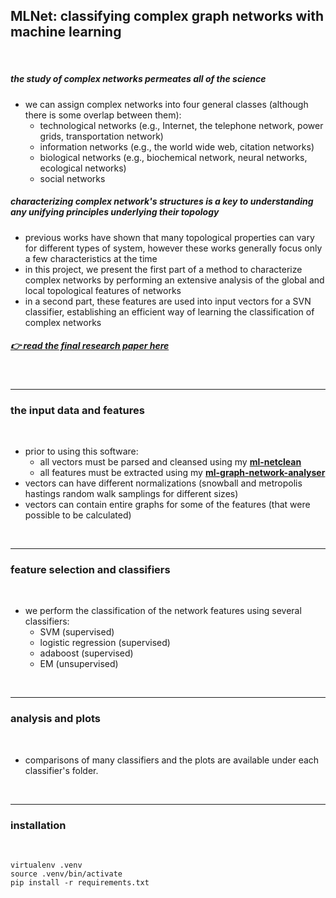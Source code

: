 ## MLNet: classifying complex graph networks with machine learning

<br>

##### the study of  complex networks permeates all of the science

* we can assign complex networks into four general classes (although there is some overlap between them):
  * technological networks (e.g., Internet, the telephone network, power grids, transportation network)
  * information networks (e.g., the world wide web, citation networks)
  * biological networks (e.g., biochemical network, neural networks, ecological networks)
  * social networks

##### characterizing complex network's structures is a key to understanding any unifying principles underlying their topology

* previous works have shown that many topological properties can vary for different types of system, however these works generally focus only a few characteristics at the time
* in this project, we present the first part of a method to characterize complex networks by performing an extensive analysis of the global and local topological features of networks
* in a second part, these features are used into input vectors for a SVN classifier, establishing an efficient way of learning the classification of complex networks  

##### [👉 read the final research paper here](https://github.com/autistic-symposium/ml-graph-network-analyser/blob/master/on-classifying-complex-networks-by-their-features.pdf)

<br>

---

### the input data and features

<br>

* prior to using this software:
  * all vectors must be parsed and cleansed using my **[ml-netclean](https://github.com/autistic-symposium/ml-netclean)**
  * all features must be extracted using my **[ml-graph-network-analyser](https://github.com/autistic-symposium/ml-graph-network-analyser)**
* vectors can have different normalizations (snowball and metropolis hastings random walk samplings for different sizes)
* vectors can contain entire graphs for some of the features (that were possible to be calculated)

<br>

----

### feature selection and classifiers

<br>

* we perform the classification of the network features using several classifiers:
  * SVM (supervised)
  * logistic regression (supervised)
  * adaboost (supervised)
  * EM (unsupervised)

<br>

-----

### analysis and plots

<br>

* comparisons of many classifiers and the plots are available under each classifier's folder.

<br>

----

### installation

<br>

```
virtualenv .venv
source .venv/bin/activate
pip install -r requirements.txt
```

<br>
